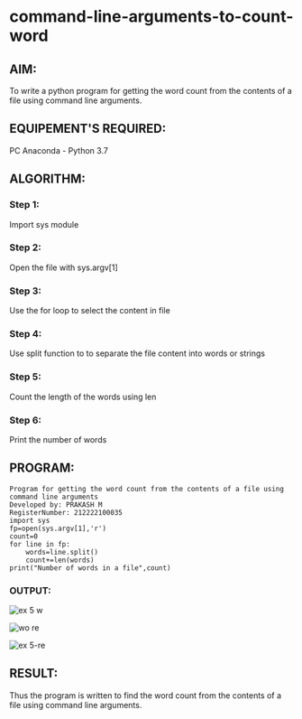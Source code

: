 # command-line-arguments-to-count-word
## AIM:
To write a python program for getting the word count from the contents of a file using command line arguments.
## EQUIPEMENT'S REQUIRED: 
PC
Anaconda - Python 3.7
## ALGORITHM: 
### Step 1:
Import sys module
### Step 2: 
 Open the file with sys.argv[1]
### Step 3: 
Use the for loop to select the content in file
### Step 4:  
Use split function to to separate the file content into words or strings
### Step 5: 
Count the length of the words using len
### Step 6: 
Print the number of words
## PROGRAM:
```
Program for getting the word count from the contents of a file using command line arguments
Developed by: PRAKASH M
RegisterNumber: 212222100035
import sys
fp=open(sys.argv[1],'r')
count=0
for line in fp:
    words=line.split()
    count+=len(words)
print("Number of words in a file",count)

```

### OUTPUT:



![ex 5 w](https://github.com/Prakashmathi2004/command-line-arguments-to-count-word/assets/118350045/b38610ec-f7ac-4bb8-bc27-e4a90b6ae00f)

![wo re](https://github.com/Prakashmathi2004/command-line-arguments-to-count-word/assets/118350045/09c8f3ba-283d-4718-b550-fd415a0a9f25)

![ex 5-re](https://github.com/Prakashmathi2004/command-line-arguments-to-count-word/assets/118350045/186709e0-999d-40ec-afda-6e1c4502e23f)

## RESULT:
Thus the program is written to find the word count from the contents of a file using command line arguments.
